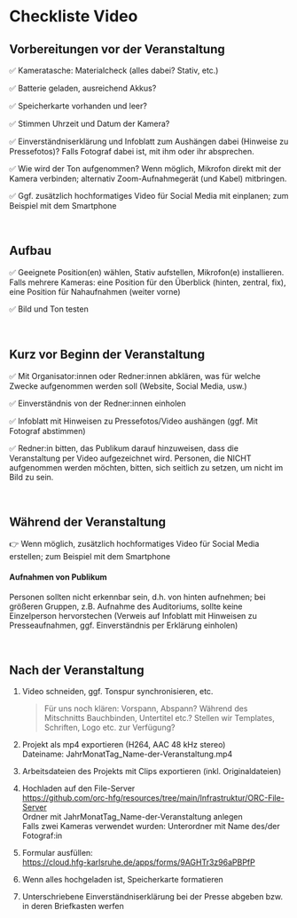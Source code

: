# Checkliste Video

## Vorbereitungen vor der Veranstaltung

:white_check_mark: Kameratasche: Materialcheck (alles dabei? Stativ, etc.)  

:white_check_mark: Batterie geladen, ausreichend Akkus?  

:white_check_mark: Speicherkarte vorhanden und leer?  

:white_check_mark: Stimmen Uhrzeit und Datum der Kamera?  

:white_check_mark: Einverständniserklärung und Infoblatt zum Aushängen dabei (Hinweise zu Pressefotos)? Falls Fotograf dabei ist, mit ihm oder ihr absprechen.  

:white_check_mark: Wie wird der Ton aufgenommen? Wenn möglich, Mikrofon direkt mit der Kamera verbinden; alternativ Zoom-Aufnahmegerät (und Kabel) mitbringen.  

:white_check_mark: Ggf. zusätzlich hochformatiges Video für Social Media mit einplanen; zum Beispiel mit dem Smartphone

&nbsp;

## Aufbau

:white_check_mark: Geeignete Position(en) wählen, Stativ aufstellen, Mikrofon(e) installieren. Falls mehrere Kameras: eine Position für den Überblick (hinten, zentral, fix), eine Position für Nahaufnahmen (weiter vorne)  

:white_check_mark: Bild und Ton testen

&nbsp;

## Kurz vor Beginn der Veranstaltung

:white_check_mark: Mit Organisator:innen oder Redner:innen abklären, was für welche Zwecke aufgenommen werden soll (Website, Social Media, usw.)  

:white_check_mark: Einverständnis von der Redner:innen einholen  

:white_check_mark: Infoblatt mit Hinweisen zu Pressefotos/Video aushängen (ggf. Mit Fotograf abstimmen)  

:white_check_mark: Redner:in bitten, das Publikum darauf hinzuweisen, dass die Veranstaltung per Video aufgezeichnet wird. Personen, die NICHT aufgenommen werden möchten, bitten, sich seitlich zu setzen, um nicht im Bild zu sein.

&nbsp;

## Während der Veranstaltung

:point_right: Wenn möglich, zusätzlich hochformatiges Video für Social Media erstellen; zum Beispiel mit dem Smartphone

#### Aufnahmen von Publikum
Personen sollten nicht erkennbar sein, d.h. von hinten aufnehmen; bei größeren Gruppen, z.B. Aufnahme des Auditoriums, sollte keine Einzelperson hervorstechen (Verweis auf Infoblatt mit Hinweisen zu Presseaufnahmen, ggf. Einverständnis per Erklärung einholen)

&nbsp;

## Nach der Veranstaltung

1. Video schneiden, ggf. Tonspur synchronisieren, etc.
   > Für uns noch klären: Vorspann, Abspann? Während des Mitschnitts Bauchbinden, Untertitel etc.? Stellen wir Templates, Schriften, Logo etc. zur Verfügung?

2. Projekt als mp4 exportieren (H264, AAC 48 kHz stereo)  
Dateiname: JahrMonatTag_Name-der-Veranstaltung.mp4
3. Arbeitsdateien des Projekts mit Clips exportieren (inkl. Originaldateien)
4. Hochladen auf den File-Server  
https://github.com/orc-hfg/resources/tree/main/Infrastruktur/ORC-File-Server  
Ordner mit JahrMonatTag_Name-der-Veranstaltung anlegen  
Falls zwei Kameras verwendet wurden: Unterordner mit Name des/der Fotograf:in
5. Formular ausfüllen:  
https://cloud.hfg-karlsruhe.de/apps/forms/9AGHTr3z96aPBPfP
6. Wenn alles hochgeladen ist, Speicherkarte formatieren  
7. Unterschriebene Einverständniserklärung bei der Presse abgeben bzw. in deren Briefkasten werfen
